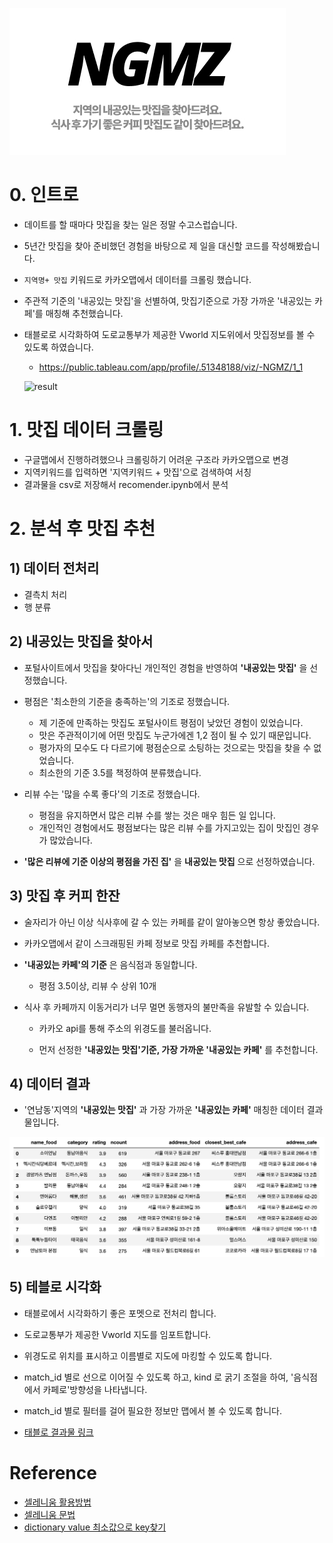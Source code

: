 



![logo](./imges/logo.jpg)



# 0. 인트로

- 데이트를 할 때마다 맛집을 찾는 일은 정말 수고스럽습니다.

- 5년간 맛집을 찾아 준비했던 경험을 바탕으로 제 일을 대신할 코드를 작성해봤습니다.

- `지역명+ 맛집` 키워드로 카카오맵에서 데이터를 크롤링 했습니다.

- 주관적 기준의 '내공있는 맛집'을 선별하여, 맛집기준으로 가장 가까운 '내공있는 카페'를 매칭해 추천했습니다.

- 태블로로 시각화하여 도로교통부가 제공한 Vworld 지도위에서 맛집정보를 볼 수 있도록 하였습니다.

  - https://public.tableau.com/app/profile/.51348188/viz/-NGMZ/1_1

  

  ![result](./imges/result.gif)



# 1. 맛집 데이터 크롤링

- 구글맵에서 진행하려했으나 크롤링하기 어려운 구조라 카카오맵으로 변경
- 지역키워드를 입력하면 '지역키워드 + 맛집'으로 검색하여 서칭
- 결과물을 csv로 저장해서 recomender.ipynb에서 분석



# 2. 분석 후 맛집 추천

## 1) 데이터 전처리
- 결측치 처리
- 행 분류



## 2) 내공있는 맛집을 찾아서

- 포털사이트에서 맛집을 찾아다닌 개인적인 경험을 반영하여 **'내공있는 맛집'** 을 선정했습니다.
- 평점은 '최소한의 기준을 충족하는'의 기조로 정했습니다.
  - 제 기준에 만족하는 맛집도 포털사이트 평점이 낮았던 경험이 있었습니다.
  - 맛은 주관적이기에 어떤 맛집도 누군가에겐 1,2 점이 될 수 있기 때문입니다.
  - 평가자의 모수도 다 다르기에 평점순으로 소팅하는 것으로는 맛집을 찾을 수 없었습니다.
  - 최소한의 기준 3.5를 책정하여 분류했습니다.

- 리뷰 수는 '많을 수록 좋다'의 기조로 정했습니다.
  - 평점을 유지하면서 많은 리뷰 수를 쌓는 것은 매우 힘든 일 입니다.
  - 개인적인 경험에서도 평점보다는 많은 리뷰 수를 가지고있는 집이 맛집인 경우가 많았습니다.

- **'많은 리뷰에 기준 이상의 평점을 가진 집'** 을 **내공있는 맛집** 으로 선정하였습니다.



## 3) 맛집 후 커피 한잔

- 술자리가 아닌 이상 식사후에 갈 수 있는 카페를 같이 알아놓으면 항상 좋았습니다.
- 카카오맵에서 같이 스크래핑된 카페 정보로 맛집 카페를 추천합니다.
- **'내공있는 카페'의 기준** 은 음식점과 동일합니다.
  - 평점 3.5이상, 리뷰 수 상위 10개

- 식사 후 카페까지 이동거리가 너무 멀면 동행자의 불만족을 유발할 수 있습니다.

  - 카카오 api를 통해 주소의 위경도를 불러옵니다.

  - 먼저 선정한 **'내공있는 맛집'기준, 가장 가까운 '내공있는 카페'** 를 추천합니다.

    

## 4) 데이터 결과

- '연남동'지역의 **'내공있는 맛집'** 과 가장 가까운 **'내공있는 카페'** 매칭한 데이터 결과물입니다.

![result](./imges/result.png)



## 5) 테블로 시각화

- 태블로에서 시각화하기 좋은 포멧으로 전처리 합니다.
- 도로교통부가 제공한 Vworld 지도를 임포트합니다.
- 위경도로 위치를 표시하고 이름별로 지도에 마킹할 수 있도록 합니다.
- match_id 별로 선으로 이어질 수 있도록 하고, kind 로 굵기 조절을 하여, '음식점에서 카페로'방향성을 나타냅니다.
- match_id 별로 필터를 걸어 필요한 정보만 맵에서 볼 수 있도록 합니다.

- [태블로 결과물 링크](https://public.tableau.com/app/profile/.51348188/viz/-NGMZ/1_1)

# Reference

- [셀레니움 활용방법](https://rlagywns0213.github.io/data%20visualization/cafemap/)
- [셀레니움 문법](https://greeksharifa.github.io/references/2020/10/30/python-selenium-usage/#%EA%B8%B0%ED%83%80-%EA%B8%B0%EB%8A%A5)
- [dictionary value 최소값으로 key찾기](https://gomguard.tistory.com/137)


